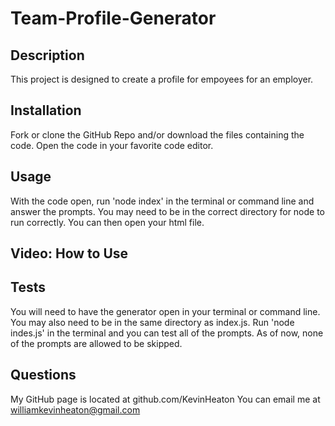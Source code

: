 # Team-Profile-Generator

## Description
This project is designed to create a profile for empoyees for an employer.

## Installation
Fork or clone the GitHub Repo and/or download the files containing the code. Open the code in your favorite code editor.

## Usage
With the code open, run 'node index' in the terminal or command line and answer the prompts. You may need to be in the correct directory for node to run correctly. You can then open your html file.

## Video: How to Use


## Tests
You will need to have the generator open in your terminal or command line. You may also need to be in the same directory as index.js. Run 'node indes.js' in the terminal and you can test all of the prompts. As of now, none of the prompts are allowed to be skipped. 

## Questions
My GitHub page is located at github.com/KevinHeaton You can email me at williamkevinheaton@gmail.com
